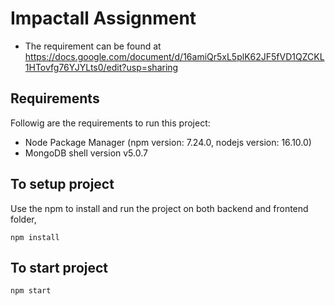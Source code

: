 # Impactall Assignment

- The requirement can be found at https://docs.google.com/document/d/16amiQr5xL5plK62JF5fVD1QZCKL1HTovfg76YJYLts0/edit?usp=sharing

## Requirements

Followig are the requirements to run this project:

- Node Package Manager (npm version: 7.24.0, nodejs version: 16.10.0)
- MongoDB shell version v5.0.7

## To setup project

Use the npm to install and run the project on both backend and frontend folder,

```
npm install
```

## To start project

```
npm start
```
